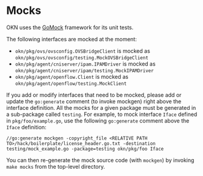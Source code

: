 # Mocks

OKN uses the [GoMock](https://github.com/golang/mock) framework for its unit
tests.

The following interfaces are mocked at the moment:
 * `okn/pkg/ovs/ovsconfig.OVSBridgeClient` is mocked as
   `okn/pkg/ovs/ovsconfig/testing.MockOVSBridgeClient`
 * `okn/pkg/agent/cniserver/ipam.IPAMDriver` is mocked as
   `okn/pkg/agent/cniserver/ipam/testing.MockIPAMDriver`
 * `okn/pkg/agent/openflow.Client` is mocked as
   `okn/pkg/agent/openflow/testing.MockClient`

If you add or modify interfaces that need to be mocked, please add or update
the `go:generate` comment (to invoke mockgen) right above the interface
definition. All the mocks for a given package must be generated in a
sub-package called `testing`. For example, to mock interface `Iface` defined in
`pkg/foo/example.go`, use the following `go:generate` comment above the `Iface`
definition:

```
//go:generate mockgen -copyright_file <RELATIVE PATH TO>/hack/boilerplate/license_header.go.txt -destination testing/mock_example.go -package=testing okn/pkg/foo Iface
```

You can then re-generate the mock source code (with `mockgen`) by invoking
`make mocks` from the top-level directory.
